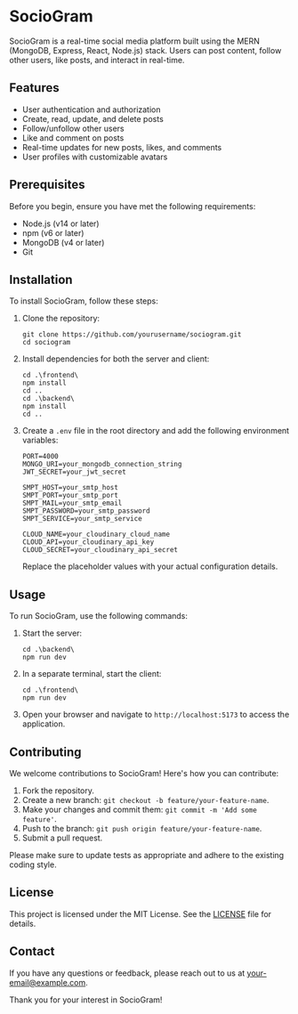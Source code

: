 # SocioGram

SocioGram is a real-time social media platform built using the MERN (MongoDB, Express, React, Node.js) stack. Users can post content, follow other users, like posts, and interact in real-time.

## Features

- User authentication and authorization
- Create, read, update, and delete posts
- Follow/unfollow other users
- Like and comment on posts
- Real-time updates for new posts, likes, and comments
- User profiles with customizable avatars

## Prerequisites

Before you begin, ensure you have met the following requirements:

- Node.js (v14 or later)
- npm (v6 or later)
- MongoDB (v4 or later)
- Git

## Installation

To install SocioGram, follow these steps:

1. Clone the repository:
   ```
   git clone https://github.com/yourusername/sociogram.git
   cd sociogram
   ```

2. Install dependencies for both the server and client:
   ```
   cd .\frontend\
   npm install
   cd ..
   cd .\backend\ 
   npm install
   cd ..
   ```

3. Create a `.env` file in the root directory and add the following environment variables:
   ```
   PORT=4000
   MONGO_URI=your_mongodb_connection_string
   JWT_SECRET=your_jwt_secret

   SMPT_HOST=your_smtp_host
   SMPT_PORT=your_smtp_port
   SMPT_MAIL=your_smtp_email
   SMPT_PASSWORD=your_smtp_password
   SMPT_SERVICE=your_smtp_service

   CLOUD_NAME=your_cloudinary_cloud_name
   CLOUD_API=your_cloudinary_api_key
   CLOUD_SECRET=your_cloudinary_api_secret
   ```

   Replace the placeholder values with your actual configuration details.

## Usage

To run SocioGram, use the following commands:

1. Start the server:
   ```
   cd .\backend\ 
   npm run dev
   ```

2. In a separate terminal, start the client:
   ```
   cd .\frontend\
   npm run dev
   ```

3. Open your browser and navigate to `http://localhost:5173` to access the application.

## Contributing

We welcome contributions to SocioGram! Here's how you can contribute:

1. Fork the repository.
2. Create a new branch: `git checkout -b feature/your-feature-name`.
3. Make your changes and commit them: `git commit -m 'Add some feature'`.
4. Push to the branch: `git push origin feature/your-feature-name`.
5. Submit a pull request.

Please make sure to update tests as appropriate and adhere to the existing coding style.

## License

This project is licensed under the MIT License. See the [LICENSE](LICENSE) file for details.

## Contact

If you have any questions or feedback, please reach out to us at [your-email@example.com](mailto:shreyansh2102004@gmail.com).

Thank you for your interest in SocioGram!
